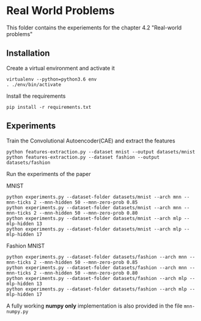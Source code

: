 # Real World Problems

This folder contains the experiements for the chapter 4.2 "Real-world problems"

## Installation

Create a virtual environment and activate it

```
virtualenv --python=python3.6 env
. ./env/bin/activate
```

Install the requirements

```
pip install -r requirements.txt
```

## Experiments

Train the Convolutional Autoencoder(CAE) and extract the features

```
python features-extraction.py --dataset mnist --output datasets/mnist
python features-extraction.py --dataset fashion --output datasets/fashion
```

Run the experiments of the paper

MNIST
```
python experiments.py --dataset-folder datasets/mnist --arch mnn --mnn-ticks 2 --mnn-hidden 50 --mnn-zero-prob 0.85
python experiments.py --dataset-folder datasets/mnist --arch mnn --mnn-ticks 2 --mnn-hidden 50 --mnn-zero-prob 0.80
python experiments.py --dataset-folder datasets/mnist --arch mlp --mlp-hidden 13
python experiments.py --dataset-folder datasets/mnist --arch mlp --mlp-hidden 17
```

Fashion MNIST
```
python experiments.py --dataset-folder datasets/fashion --arch mnn --mnn-ticks 2 --mnn-hidden 50 --mnn-zero-prob 0.85
python experiments.py --dataset-folder datasets/fashion --arch mnn --mnn-ticks 2 --mnn-hidden 50 --mnn-zero-prob 0.80
python experiments.py --dataset-folder datasets/fashion --arch mlp --mlp-hidden 13
python experiments.py --dataset-folder datasets/fashion --arch mlp --mlp-hidden 17
```

A fully working **numpy only** implementation is also provided in the file `mnn-numpy.py`


